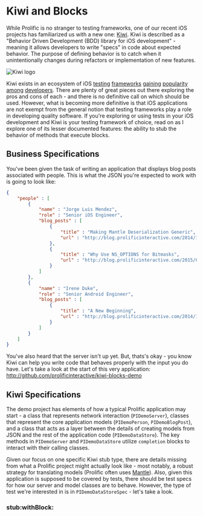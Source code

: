 # Kiwi and Blocks

While Prolific is no stranger to testing frameworks, one of our recent iOS projects has familiarized us with a new one: [Kiwi](https://github.com/kiwi-bdd/Kiwi). Kiwi is described as a "Behavior Driven Development (BDD) library for iOS development" - meaning it allows developers to write "specs" in code about expected behavior. The purpose of defining behavior is to catch when it unintentionally changes during refactors or implementation of new features. 

![Kiwi logo](https://raw.githubusercontent.com/prolificinteractive/kiwi-blocks-demo/feature/blog_post/images/kiwi1.png?token=AFNCYU3rHjEtZVJGJxmuko8fL2xczDdHks5VWnqHwA%3D%3D "Kiwi logo")

Kiwi exists in an ecosystem of iOS [testing](https://developer.apple.com/library/ios/documentation/DeveloperTools/Conceptual/testing_with_xcode/Introduction/Introduction.html) [frameworks](https://github.com/specta/specta) [gaining](https://github.com/kif-framework/KIF) [popularity](https://github.com/calabash/calabash-ios) [among](https://github.com/facebook/ios-snapshot-test-case) [developers](https://github.com/Quick/Quick). There are plenty of great pieces out there exploring the pros and cons of each - and there is no definitive call on which should be used. However, what is becoming more definitive is that iOS applications are not exempt from the general notion that testing frameworks play a role in developing quality software. If you're exploring or using tests in your iOS development and Kiwi is your testing framework of choice, read on as I explore one of its lesser documented features: the ability to stub the behavior of methods that execute blocks.

## Business Specifications

You've been given the task of writing an application that displays blog posts associated with people. This is what the JSON you're expected to work with is going to look like:

``` JSON
{
	"people" : [
		{
			"name" : "Jorge Luis Mendez",
			"role" : "Senior iOS Engineer",
			"blog_posts" : [
				{
					"title" : "Making Mantle Deserialization Generic",
					"url" : "http://blog.prolificinteractive.com/2014/12/15/making-mantle-deserialization-generic/"
				},
				{
					"title" : "Why Use NS_OPTIONS for Bitmasks",
					"url" : "http://blog.prolificinteractive.com/2015/03/18/why-use-ns_options-for-bitmasks/"
				}
			]
		},
		{
			"name" : "Irene Duke",
			"role" : "Senior Android Engineer",
			"blog_posts" : [
				{
					"title" : "A New Beginning",
					"url" : "http://blog.prolificinteractive.com/2014/11/19/new-beginning/"
				}
			]
		}
	]
}
```

You've also heard that the server isn't up yet. But, thats's okay - you know Kiwi can help you write code that behaves properly with the input you do have. Let's take a look at the start of this very application: http://github.com/prolificinteractive/kiwi-blocks-demo

## Kiwi Specifications

The demo project has elements of how a typical Prolific application may start - a class that represents network interaction (`PIDemoServer`), classes that represent the core application models (`PIDemoPerson`, `PIDemoBlogPost`), and a class that acts as a layer between the details of creating models from JSON and the rest of the application code (`PIDemoDataStore`). The key methods in `PIDemoServer` and `PIDemoDataStore` utilize `completion` blocks to interact with their calling classes. 

Given our focus on one specific Kiwi stub type, there are details missing from what a Prolific project might actually look like - most notably, a robust strategy for translating models (Prolific often uses [Mantle](http://blog.prolificinteractive.com/2014/12/15/making-mantle-deserialization-generic/)). Also, given this application is supposed to be covered by tests, there should be test specs for how our server and model classes are to behave. However, the type of test we're interested in is in `PIDemoDataStoreSpec` - let's take a look.

### stub:withBlock:



### 